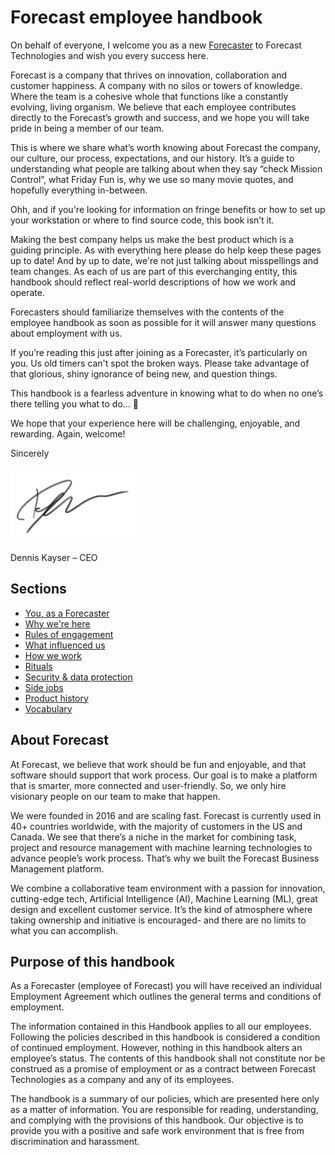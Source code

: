 # Forecast employee handbook

On behalf of everyone, I welcome you as a new [Forecaster](https://www.forecast.app/) to Forecast Technologies and wish you every success here.

Forecast is a company that thrives on innovation, collaboration and customer happiness. A company with no silos or towers of knowledge. Where the team is a cohesive whole that functions like a constantly evolving, living organism. We believe that each employee contributes directly to the Forecast’s growth and success, and we hope you will take pride in being a member of our team.

This is where we share what’s worth knowing about Forecast the company, our culture, our process, expectations, and our history. It’s a guide to understanding what people are talking about when they say “check Mission Control”, what Friday Fun is, why we use so many movie quotes, and hopefully everything in-between.

Ohh, and if you're looking for information on fringe benefits or how to set up your workstation or where to find source code, this book isn’t it.

Making the best company helps us make the best product which is a guiding principle. As with everything here please do help keep these pages up to date! And by up to date, we're not just talking about misspellings and team changes. As each of us are part of this everchanging entity, this handbook should reflect real-world descriptions of how we work and operate.

Forecasters should familiarize themselves with the contents of the employee handbook as soon as possible for it will answer many questions about employment with us.

If you’re reading this just after joining as a Forecaster, it’s particularly on you. Us old timers can't spot the broken ways. Please take advantage of that glorious, shiny ignorance of being new, and question things. 

This handbook is a fearless adventure in knowing what to do when no one’s there telling you what to do... :princess:

We hope that your experience here will be challenging, enjoyable, and rewarding. Again, welcome!

Sincerely

<img src="/dennis-signature.png" width="200px">

Dennis Kayser – CEO

## Sections
* [You, as a Forecaster](you-as-a-forecaster.md)
* [Why we're here](why-we-are-here.md)
* [Rules of engagement](rules-of-engagement.md)
* [What influenced us](what-influenced-us.md)
* [How we work](how-we-work.md)
* [Rituals](rituals.md)
* [Security & data protection](security-data-protection.md)
* [Side jobs](side-jobs.md)
* [Product history](product-history.md)
* [Vocabulary](vocabulary.md)

## About Forecast
At Forecast, we believe that work should be fun and enjoyable, and that software should support that work process. Our goal is to make a platform that is smarter, more connected and user-friendly. So, we only hire visionary people on our team to make that happen.

We were founded in 2016 and are scaling fast. Forecast is currently used in 40+ countries worldwide, with the majority of customers in the US and Canada. We see that there’s a niche in the market for combining task, project and resource management with machine learning technologies to advance people’s work process. That’s why we built the Forecast Business Management platform.

We combine a collaborative team environment with a passion for innovation, cutting-edge tech, Artificial Intelligence (AI), Machine Learning (ML), great design and excellent customer service. It’s the kind of atmosphere where taking ownership and initiative is encouraged- and there are no limits to what you can accomplish.

## Purpose of this handbook
As a Forecaster (employee of Forecast) you will have received an individual Employment Agreement which outlines the general terms and conditions of employment.

The information contained in this Handbook applies to all our employees. Following the policies described in this handbook is considered a condition of continued employment. However, nothing in this handbook alters an employee’s status. The contents of this handbook shall not constitute nor be construed as a promise of employment or as a contract between Forecast Technologies as a company and any of its employees. 

The handbook is a summary of our policies, which are presented here only as a matter of information. You are responsible for reading, understanding, and complying with the provisions of this handbook. Our objective is to provide you with a positive and safe work environment that is free from discrimination and harassment.
